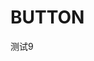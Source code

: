 <!--
 * @Descripttion: 
 * @version: 
 * @Author: hejiajun
 * @Date: 2021-07-16 20:56:27
 * @LastEditors: hejiajun
 * @LastEditTime: 2021-07-18 10:27:59
-->
# BUTTON

测试9